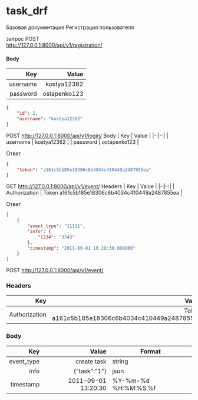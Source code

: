 # task_drf
Базовая документация
Регистрация пользователя

запрос POST <br/>
http://127.0.0.1:8000/api/v1/registration/ </br>

#### Body <br/>
| Key | Value |
|-:|-:|
| username | kostya12362 |
| password | ostapenko123 |
```json
{
    "id": 2,
    "username": "kostya12362"
}
```

POST
http://127.0.0.1:8000/api/v1/login/
Body
| Key | Value |
|-:|-:|
| username | kostya12362 |
| password | ostapenko123 |

Ответ
```json
{
    "token": "a161c5b185e18306c6b4034c410449a2487855ea"
}
```

GET
http://127.0.0.1:8000/api/v1/event/
Headers
| Key | Value |
|-:|-:|
| Authorization | Token a161c5b185e18306c6b4034c410449a2487855ea |

Ответ
```json
[
    {
        "event_type": "11111",
        "info": {
            "1234": "3343"
        },
        "timestamp": "2011-09-01 16:20:30.000000"
    }
]
```

POST
http://127.0.0.1:8000/api/v1/event/
### Headers <br/>
| Key | Value |
|-:|-:|
| Authorization | Token a161c5b185e18306c6b4034c410449a2487855ea |

### Body <br/>
| Key | Value | Format |
|-:|-:|-|
| event_type | create task | string |
| info | {"task":"1"} | json |
| timestamp | 2011-09-01 13:20:30 | %Y-%m-%d %H:%M:%S.%f |

